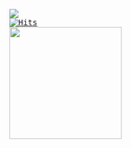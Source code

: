 <pre>
<img src="https://github-readme-stats.vercel.app/api/top-langs/?username=putragilanq&layout=compact&theme=dark&hide=html">
<a href="https://hits.sh/github.com/putragilanq/hits/"><img alt="Hits" src="https://hits.sh/github.com/putragilanq/hits.svg?style=plastic&label=VISITOR&extraCount=5242&color=ffffff&labelColor=000000&logo=iconify"/></a>
<img src="https://media.giphy.com/media/VTtANKl0beDFQRLDTh/giphy.gif" height="200" weight="400" />
</pre>
